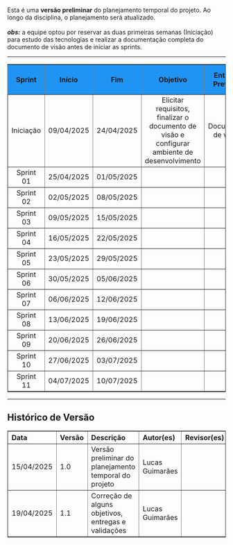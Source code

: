 Esta é uma <strong>versão preliminar</strong> do planejamento temporal do projeto. Ao longo da disciplina, o planejamento será atualizado.
<br><br>
_**obs:**_ a equipe optou por reservar as duas primeiras semanas (Iniciação) para estudo das tecnologias e realizar a documentação completa do documento de visão antes de iniciar as sprints.
<hr>

<table border="1" style="width: 100%; border-collapse: collapse; text-align: left;">
  <thead>
    <tr style="background-color: #2094F3;">
      <th style="text-align: center; vertical-align: middle;">Sprint</th>
      <th style="text-align: center; vertical-align: middle;">Início</th>
      <th style="text-align: center; vertical-align: middle;">Fim</th>
      <th style="text-align: center; vertical-align: middle;">Objetivo</th>
      <th style="text-align: center; vertical-align: middle;">Entrega Prevista</th>
      <th style="text-align: center; vertical-align: middle;">Validação com o Cliente</th>
    </tr>
  </thead>
  <tbody>
    <tr>
      <td style="text-align: center; vertical-align: middle;">Iniciação</td>
      <td style="text-align: center; vertical-align: middle;">09/04/2025</td>
      <td style="text-align: center; vertical-align: middle;">24/04/2025</td>
      <td style="text-align: center; vertical-align: middle;">Elicitar requisitos, finalizar o documento de visão e configurar ambiente de desenvolvimento</td>
      <td style="text-align: center; vertical-align: middle;">Documento de visão</td>
      <td style="text-align: center; vertical-align: middle;">Validação do documento de visão (informações não técnicas)</td>
    </tr>
    <tr>
      <td style="text-align: center; vertical-align: middle;">Sprint 01</td>
      <td style="text-align: center; vertical-align: middle;">25/04/2025</td>
      <td style="text-align: center; vertical-align: middle;">01/05/2025</td>
      <td style="text-align: center; vertical-align: middle;"></td>
      <td style="text-align: center; vertical-align: middle;"></td>
      <td style="text-align: center; vertical-align: middle;"></td>
    </tr>
    <tr>
      <td style="text-align: center; vertical-align: middle;">Sprint 02</td>
      <td style="text-align: center; vertical-align: middle;">02/05/2025</td>
      <td style="text-align: center; vertical-align: middle;">08/05/2025</td>
      <td style="text-align: center; vertical-align: middle;"></td>
      <td style="text-align: center; vertical-align: middle;"></td>
      <td style="text-align: center; vertical-align: middle;"></td>
    </tr>
    <tr>
      <td style="text-align: center; vertical-align: middle;">Sprint 03</td>
      <td style="text-align: center; vertical-align: middle;">09/05/2025</td>
      <td style="text-align: center; vertical-align: middle;">15/05/2025</td>
      <td style="text-align: center; vertical-align: middle;"></td>
      <td style="text-align: center; vertical-align: middle;"></td>
      <td style="text-align: center; vertical-align: middle;"></td>
    </tr>
    <tr>
      <td style="text-align: center; vertical-align: middle;">Sprint 04</td>
      <td style="text-align: center; vertical-align: middle;">16/05/2025</td>
      <td style="text-align: center; vertical-align: middle;">22/05/2025</td>
      <td style="text-align: center; vertical-align: middle;"></td>
      <td style="text-align: center; vertical-align: middle;"></td>
      <td style="text-align: center; vertical-align: middle;"></td>
    </tr>
    <tr>
      <td style="text-align: center; vertical-align: middle;">Sprint 05</td>
      <td style="text-align: center; vertical-align: middle;">23/05/2025</td>
      <td style="text-align: center; vertical-align: middle;">29/05/2025</td>
      <td style="text-align: center; vertical-align: middle;"></td>
      <td style="text-align: center; vertical-align: middle;"></td>
      <td style="text-align: center; vertical-align: middle;"></td>
    </tr>
    <tr>
      <td style="text-align: center; vertical-align: middle;">Sprint 06</td>
      <td style="text-align: center; vertical-align: middle;">30/05/2025</td>
      <td style="text-align: center; vertical-align: middle;">05/06/2025</td>
     <td style="text-align: center; vertical-align: middle;"></td>
      <td style="text-align: center; vertical-align: middle;"></td>
      <td style="text-align: center; vertical-align: middle;"></td>
    </tr>
    <tr>
      <td style="text-align: center; vertical-align: middle;">Sprint 07</td>
      <td style="text-align: center; vertical-align: middle;">06/06/2025</td>
      <td style="text-align: center; vertical-align: middle;">12/06/2025</td>
     <td style="text-align: center; vertical-align: middle;"></td>
      <td style="text-align: center; vertical-align: middle;"></td>
      <td style="text-align: center; vertical-align: middle;"></td>
    </tr>
    <tr>
      <td style="text-align: center; vertical-align: middle;">Sprint 08</td>
      <td style="text-align: center; vertical-align: middle;">13/06/2025</td>
      <td style="text-align: center; vertical-align: middle;">19/06/2025</td>
     <td style="text-align: center; vertical-align: middle;"></td>
      <td style="text-align: center; vertical-align: middle;"></td>
      <td style="text-align: center; vertical-align: middle;"></td>
    </tr>
    <tr>
      <td style="text-align: center; vertical-align: middle;">Sprint 09</td>
      <td style="text-align: center; vertical-align: middle;">20/06/2025</td>
      <td style="text-align: center; vertical-align: middle;">26/06/2025</td>
     <td style="text-align: center; vertical-align: middle;"></td>
      <td style="text-align: center; vertical-align: middle;"></td>
      <td style="text-align: center; vertical-align: middle;"></td>
    </tr>
    <tr>
      <td style="text-align: center; vertical-align: middle;">Sprint 10</td>
      <td style="text-align: center; vertical-align: middle;">27/06/2025</td>
      <td style="text-align: center; vertical-align: middle;">03/07/2025</td>
     <td style="text-align: center; vertical-align: middle;"></td>
      <td style="text-align: center; vertical-align: middle;"></td>
      <td style="text-align: center; vertical-align: middle;"></td>
    </tr>
    <tr>
      <td style="text-align: center; vertical-align: middle;">Sprint 11</td>
      <td style="text-align: center; vertical-align: middle;">04/07/2025</td>
      <td style="text-align: center; vertical-align: middle;">10/07/2025</td>
      <td style="text-align: center; vertical-align: middle;"></td>
      <td style="text-align: center; vertical-align: middle;"></td>
      <td style="text-align: center; vertical-align: middle;"></td>
    </tr>
  </tbody>
</table>

<hr>

<h2>Histórico de Versão</h2>
<table border="1" style="width: 100%; border-collapse: collapse; text-align: left;">
  <thead>
    <tr>
      <th>Data</th>
      <th>Versão</th>
      <th>Descrição</th>
      <th>Autor(es)</th>
      <th>Revisor(es)</th>
    </tr>
  </thead>
  <tbody>
    <tr>
      <td>15/04/2025</td>
      <td>1.0</td>
      <td>Versão preliminar do planejamento temporal do projeto</td>
      <td>Lucas Guimarães</td>
      <td></td>
    </tr>
    <tr>
      <td>19/04/2025</td>
      <td>1.1</td>
      <td>Correção de alguns objetivos, entregas e validações</td>
      <td>Lucas Guimarães</td>
      <td></td>
    </tr>
  </tbody>
</table>
